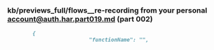 ### kb/previews_full/flows__re-recording from your personal account@auth.har.part019.md (part 002)

```md
        {
                          "functionName": "",
                      
```

```
